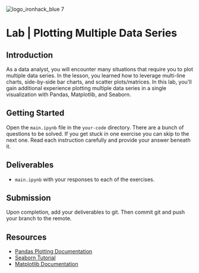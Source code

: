 ![logo_ironhack_blue 7](https://user-images.githubusercontent.com/23629340/40541063-a07a0a8a-601a-11e8-91b5-2f13e4e6b441.png)

# Lab | Plotting Multiple Data Series

## Introduction

As a data analyst, you will encounter many situations that require you to plot multiple data series. In the lesson, you learned how to leverage multi-line charts, side-by-side bar charts, and scatter plots/matrices. In this lab, you'll gain additional experience plotting multiple data series in a single visualization with Pandas, Matplotlib, and Seaborn.

## Getting Started

Open the `main.ipynb` file in the `your-code` directory. There are a bunch of questions to be solved. If you get stuck in one exercise you can skip to the next one. Read each instruction carefully and provide your answer beneath it.

## Deliverables

- `main.ipynb` with your responses to each of the exercises.

## Submission

Upon completion, add your deliverables to git. Then commit git and push your branch to the remote.

## Resources

- [Pandas Plotting Documentation](https://pandas.pydata.org/pandas-docs/stable/reference/api/pandas.DataFrame.plot.html)
- [Seaborn Tutorial](https://seaborn.pydata.org/tutorial.html)
- [Matplotlib Documentation](https://matplotlib.org/api/_as_gen/matplotlib.pyplot.plot.html)

